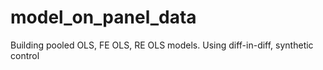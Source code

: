 # model_on_panel_data
Building pooled OLS, FE OLS, RE OLS models. Using diff-in-diff, synthetic control
